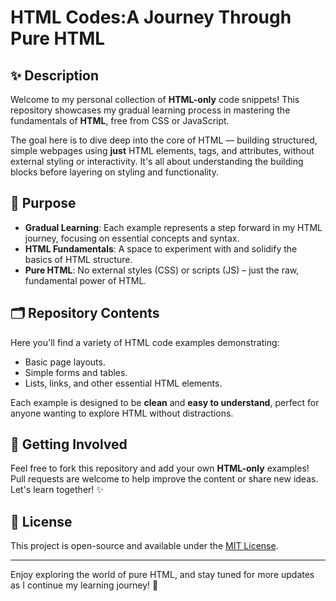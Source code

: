 # HTML Codes:A Journey Through Pure HTML

## ✨ Description

Welcome to my personal collection of **HTML-only** code snippets! This repository showcases my gradual learning process in mastering the fundamentals of **HTML**, free from CSS or JavaScript.

The goal here is to dive deep into the core of HTML — building structured, simple webpages using **just** HTML elements, tags, and attributes, without external styling or interactivity. It's all about understanding the building blocks before layering on styling and functionality.

## 🌱 Purpose

- **Gradual Learning**: Each example represents a step forward in my HTML journey, focusing on essential concepts and syntax.
- **HTML Fundamentals**: A space to experiment with and solidify the basics of HTML structure.
- **Pure HTML**: No external styles (CSS) or scripts (JS) – just the raw, fundamental power of HTML.

## 🗂️ Repository Contents

Here you'll find a variety of HTML code examples demonstrating:

- Basic page layouts.
- Simple forms and tables.
- Lists, links, and other essential HTML elements.

Each example is designed to be **clean** and **easy to understand**, perfect for anyone wanting to explore HTML without distractions.

## 🚀 Getting Involved

Feel free to fork this repository and add your own **HTML-only** examples! Pull requests are welcome to help improve the content or share new ideas. Let's learn together! ✨

## 📄 License

This project is open-source and available under the [MIT License](LICENSE).

---

Enjoy exploring the world of pure HTML, and stay tuned for more updates as I continue my learning journey! 🌟

